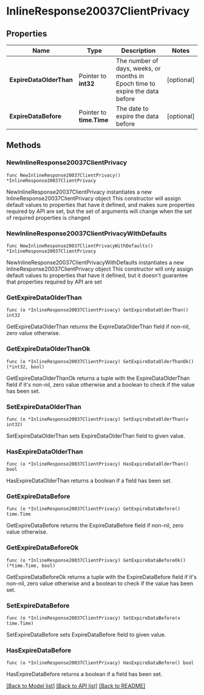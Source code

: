 # InlineResponse20037ClientPrivacy

## Properties

Name | Type | Description | Notes
------------ | ------------- | ------------- | -------------
**ExpireDataOlderThan** | Pointer to **int32** | The number of days, weeks, or months in Epoch time to expire the data before | [optional] 
**ExpireDataBefore** | Pointer to **time.Time** | The date to expire the data before | [optional] 

## Methods

### NewInlineResponse20037ClientPrivacy

`func NewInlineResponse20037ClientPrivacy() *InlineResponse20037ClientPrivacy`

NewInlineResponse20037ClientPrivacy instantiates a new InlineResponse20037ClientPrivacy object
This constructor will assign default values to properties that have it defined,
and makes sure properties required by API are set, but the set of arguments
will change when the set of required properties is changed

### NewInlineResponse20037ClientPrivacyWithDefaults

`func NewInlineResponse20037ClientPrivacyWithDefaults() *InlineResponse20037ClientPrivacy`

NewInlineResponse20037ClientPrivacyWithDefaults instantiates a new InlineResponse20037ClientPrivacy object
This constructor will only assign default values to properties that have it defined,
but it doesn't guarantee that properties required by API are set

### GetExpireDataOlderThan

`func (o *InlineResponse20037ClientPrivacy) GetExpireDataOlderThan() int32`

GetExpireDataOlderThan returns the ExpireDataOlderThan field if non-nil, zero value otherwise.

### GetExpireDataOlderThanOk

`func (o *InlineResponse20037ClientPrivacy) GetExpireDataOlderThanOk() (*int32, bool)`

GetExpireDataOlderThanOk returns a tuple with the ExpireDataOlderThan field if it's non-nil, zero value otherwise
and a boolean to check if the value has been set.

### SetExpireDataOlderThan

`func (o *InlineResponse20037ClientPrivacy) SetExpireDataOlderThan(v int32)`

SetExpireDataOlderThan sets ExpireDataOlderThan field to given value.

### HasExpireDataOlderThan

`func (o *InlineResponse20037ClientPrivacy) HasExpireDataOlderThan() bool`

HasExpireDataOlderThan returns a boolean if a field has been set.

### GetExpireDataBefore

`func (o *InlineResponse20037ClientPrivacy) GetExpireDataBefore() time.Time`

GetExpireDataBefore returns the ExpireDataBefore field if non-nil, zero value otherwise.

### GetExpireDataBeforeOk

`func (o *InlineResponse20037ClientPrivacy) GetExpireDataBeforeOk() (*time.Time, bool)`

GetExpireDataBeforeOk returns a tuple with the ExpireDataBefore field if it's non-nil, zero value otherwise
and a boolean to check if the value has been set.

### SetExpireDataBefore

`func (o *InlineResponse20037ClientPrivacy) SetExpireDataBefore(v time.Time)`

SetExpireDataBefore sets ExpireDataBefore field to given value.

### HasExpireDataBefore

`func (o *InlineResponse20037ClientPrivacy) HasExpireDataBefore() bool`

HasExpireDataBefore returns a boolean if a field has been set.


[[Back to Model list]](../README.md#documentation-for-models) [[Back to API list]](../README.md#documentation-for-api-endpoints) [[Back to README]](../README.md)


